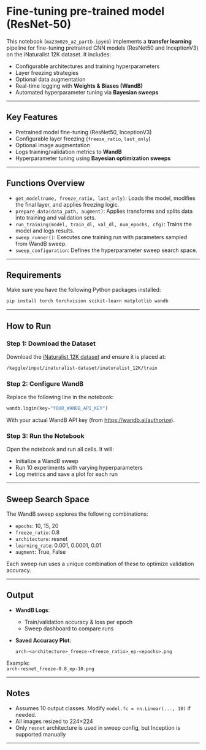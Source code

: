 # Fine-tuning pre-trained model (ResNet-50)

This notebook (`ma23m026_a2_partb.ipynb`) implements a **transfer learning** pipeline for fine-tuning pretrained CNN models (ResNet50 and InceptionV3) on the iNaturalist 12K dataset. It includes:

- Configurable architectures and training hyperparameters
- Layer freezing strategies
- Optional data augmentation
- Real-time logging with **Weights & Biases (WandB)**
- Automated hyperparameter tuning via **Bayesian sweeps**

---

## Key Features

- Pretrained model fine-tuning (ResNet50, InceptionV3)
- Configurable layer freezing (`freeze_ratio`, `last_only`)
- Optional image augmentation
- Logs training/validation metrics to **WandB**
- Hyperparameter tuning using **Bayesian optimization sweeps**

---

## Functions Overview

- `get_model(name, freeze_ratio, last_only)`: Loads the model, modifies the final layer, and applies freezing logic.
- `prepare_data(data_path, augment)`: Applies transforms and splits data into training and validation sets.
- `run_training(model, train_dl, val_dl, num_epochs, cfg)`: Trains the model and logs results.
- `sweep_runner()`: Executes one training run with parameters sampled from WandB sweep.
- `sweep_configuration`: Defines the hyperparameter sweep search space.

---

## Requirements

Make sure you have the following Python packages installed:

```bash
pip install torch torchvision scikit-learn matplotlib wandb
```

---

## How to Run

### Step 1: Download the Dataset

Download the [iNaturalist 12K dataset](https://www.kaggle.com/datasets/viinod9/inaturalist-dataset) and ensure it is placed at:

```bash
/kaggle/input/inaturalist-dataset/inaturalist_12K/train
```

### Step 2: Configure WandB

Replace the following line in the notebook:

```python
wandb.login(key="YOUR_WANDB_API_KEY")
```

With your actual WandB API key (from https://wandb.ai/authorize).

### Step 3: Run the Notebook

Open the notebook and run all cells. It will:

- Initialize a WandB sweep
- Run 10 experiments with varying hyperparameters
- Log metrics and save a plot for each run

---

## Sweep Search Space

The WandB sweep explores the following combinations:

- `epochs`: 10, 15, 20  
- `freeze_ratio`: 0.8  
- `architecture`: resnet  
- `learning_rate`: 0.001, 0.0001, 0.01  
- `augment`: True, False

Each sweep run uses a unique combination of these to optimize validation accuracy.

---

## Output

- **WandB Logs**:
  - Train/validation accuracy & loss per epoch
  - Sweep dashboard to compare runs

- **Saved Accuracy Plot**:
  ```
  arch-<architecture>_freeze-<freeze_ratio>_ep-<epochs>.png
  ```

Example:  
`arch-resnet_freeze-0.8_ep-10.png`

---

## Notes

- Assumes 10 output classes. Modify `model.fc = nn.Linear(..., 10)` if needed.
- All images resized to 224×224
- Only `resnet` architecture is used in sweep config, but Inception is supported manually

---


